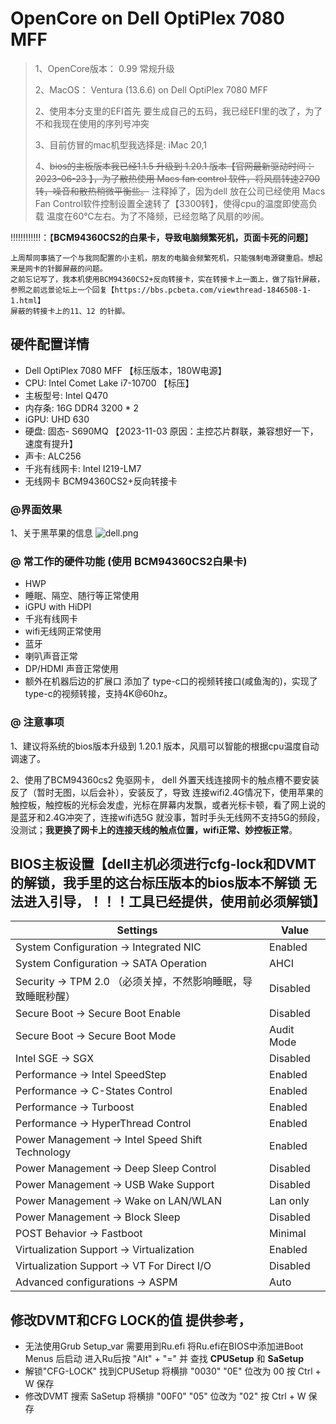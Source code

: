 # OpenCore on Dell OptiPlex 7080 MFF

> 1、OpenCore版本： 0.99 常规升级
>
> 2、MacOS： Ventura (13.6.6) on Dell OptiPlex 7080 MFF
>
> 2、使用本分支里的EFI首先 要生成自己的五码，我已经EFI里的改了，为了不和我现在使用的序列号冲突
>
> 3、目前仿冒的mac机型我选择是: iMac 20,1
>
> 4、~~bios的主板版本我已经1.1.5 升级到 1.20.1 版本【官网最新驱动时间：2023-06-23 】，为了散热使用 Macs fan control 软件，将风扇转速2700转，噪音和散热稍微平衡些。~~  注释掉了，因为dell 放在公司已经使用 Macs Fan Control软件控制设置全速转了【3300转】，使得cpu的温度即使高负载 温度在60℃左右。为了不降频，已经忽略了风扇的吵闹。
>
> 

‼️‼️‼️‼️‼️‼️：【**BCM94360CS2的白果卡，导致电脑频繁死机，页面卡死的问题**】

```
上周帮同事搞了一个与我同配置的小主机，朋友的电脑会频繁死机，只能强制电源键重启。想起来是网卡的针脚屏蔽的问题。
之前忘记写了，我本机使用BCM94360CS2+反向转接卡，实在转接卡上一面上，做了指针屏蔽，参照之前远景论坛上一个回复【https://bbs.pcbeta.com/viewthread-1846508-1-1.html】 
屏蔽的转接卡上的11、12 的针脚。
```



## 硬件配置详情

-   Dell OptiPlex 7080 MFF 【标压版本，180W电源】
-   CPU: Intel Comet Lake i7-10700 【标压】
-   主板型号: Intel Q470
-   内存条: 16G DDR4 3200 \* 2
-   iGPU: UHD 630
-   硬盘:  固态- S690MQ 【2023-11-03 原因：主控芯片群联，兼容想好一下，速度有提升】
-   声卡: ALC256
-   千兆有线网卡: Intel I219-LM7
-   无线网卡  BCM94360CS2+反向转接卡
### @界面效果

1、关于黑苹果的信息
![dell.png](./images/dell.png)

### @ 常工作的硬件功能 (使用 BCM94360CS2白果卡)

-   HWP
-   睡眠、隔空、随行等正常使用
-   iGPU with HiDPI
-   千兆有线网卡
-   wifi无线网正常使用
-   蓝牙
-   喇叭声音正常
-   DP/HDMI 声音正常使用
-   额外在机器后边的扩展口 添加了 type-c口的视频转接口(咸鱼淘的)，实现了type-c的视频转接，支持4K@60hz。

### @ 注意事项

1、建议将系统的bios版本升级到 1.20.1 版本，风扇可以智能的根据cpu温度自动调速了。

2、使用了BCM94360cs2 免驱网卡， dell 外置天线连接网卡的触点槽不要安装反了（暂时无图，以后会补），安装反了，导致 连接wifi2.4G情况下，使用苹果的触控板，触控板的光标会发虚，光标在屏幕内发飘，或者光标卡顿，看了网上说的是蓝牙和2.4G冲突了，连接wifi选5G 就没事，暂时手头无线网不支持5G的频段，没测试；**我更换了网卡上的连接天线的触点位置，wifi正常、妙控板正常**。

## BIOS主板设置【dell主机必须进行cfg-lock和DVMT的解锁，我手里的这台标压版本的bios版本不解锁 无法进入引导，！！！工具已经提供，使用前必须解锁】

| Settings                                        |Value|
|-------------------------------------------------|---|
| System Configuration → Integrated NIC           | Enabled |
| System Configuration → SATA Operation           | AHCI |
| Security → TPM 2.0  （必须关掉，不然影响睡眠，导致睡眠秒醒）       | Disabled |
| Secure Boot → Secure Boot Enable                | Disabled |
| Secure Boot → Secure Boot Mode                  | Audit Mode |
| Intel SGE → SGX                                 | Disabled |
| Performance → Intel SpeedStep                   | Enabled |
| Performance → C-States Control                  | Enabled |
| Performance → Turboost                          | Enabled |
| Performance → HyperThread Control               | Enabled |
| Power Management → Intel Speed Shift Technology | Enabled |
| Power Management → Deep Sleep Control           | Disabled |
| Power Management → USB Wake Support             | Disabled |
| Power Management → Wake on LAN/WLAN             | Lan only |
| Power Management → Block Sleep                  | Disabled |
| POST Behavior → Fastboot                        | Minimal |
| Virtualization Support → Virtualization         | Enabled |
| Virtualization Support → VT For Direct I/O      | Disabled |
| Advanced configurations → ASPM                  | Auto |

## 修改DVMT和CFG LOCK的值 提供参考，
* 无法使用Grub Setup_var 需要用到Ru.efi 将Ru.efi在BIOS中添加进Boot Menus 后启动 进入Ru后按 "Alt" + "=" 并
  查找 **CPUSetup** 和 **SaSetup**
* 解锁"CFG-LOCK" 找到CPUSetup 将横排 "0030" "0E" 位改为 00 按 Ctrl + W 保存
* 修改DVMT 搜索 SaSetup 将横排 "00F0" "05" 位改为 "02" 按 Ctrl + W 保存
